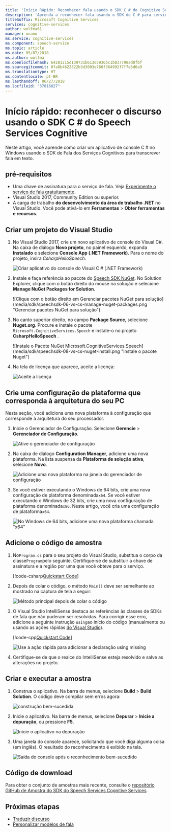 ```yaml
---
title: 'Início Rápido: Reconhecer fala usando o SDK C # do Cognitive Services Speech para Windows | Microsoft Docs'
description: 'Aprenda a reconhecer fala usando o SDK do C # para serviço de fala.'
titleSuffix: Microsoft Cognitive Services
services: cognitive-services
author: wolfma61
manager: onano
ms.service: cognitive-services
ms.component: speech-service
ms.topic: article
ms.date: 05/07/2018
ms.author: wolfma
ms.openlocfilehash: 64281215d139731b61365936bc1b837798ad8fbf
ms.sourcegitcommit: 0fa8b4622322b3d3003e760f364992f7f7e5d6a9
ms.translationtype: HT
ms.contentlocale: pt-BR
ms.lasthandoff: 06/27/2018
ms.locfileid: "37016827"
---
```

# <a name="quickstart-recognize-speech-using-the-cognitive-services-speech-c-sdk"></a>Início rápido: reconhecer o discurso usando o SDK C # do Speech Services Cognitive

Neste artigo, você aprende como criar um aplicativo de console C # no Windows usando o SDK de Fala dos Serviços Cognitivos para transcrever fala em texto.

## <a name="prerequisites"></a>pré-requisitos

* Uma chave de assinatura para o serviço de fala. Veja [Experimente o serviço de fala gratuitamente](get-started.md).
* Visual Studio 2017, Community Edition ou superior.
* A carga de trabalho **do desenvolvimento da área de trabalho .NET** no Visual Studio. Você pode ativá-lo em  **Ferramentas** \>  **Obter ferramentas e recursos**. 

## <a name="create-a-visual-studio-project"></a>Criar um projeto do Visual Studio

1. No Visual Studio 2017, crie um novo aplicativo de console do Visual C#. Na caixa de diálogo **Novo projeto**, no painel esquerdo, expanda **Instalado** e selecione **Console App (.NET Framework)**. Para o nome do projeto, insira *CsharpHelloSpeech*.

    ![Criar aplicativo do console do Visual C # (.NET Framework)](media/sdk/speechsdk-05-vs-cs-new-console-app.png "Criar aplicativo do console do Visual C#")

2. Instale e faça referência ao pacote do [Speech SDK NuGet](https://aka.ms/csspeech/nuget). No Solution Explorer, clique com o botão direito do mouse na solução e selecione **Manage NuGet Packages for Solution**.

    ![Clique com o botão direito em Gerenciar pacotes NuGet para solução] (media/sdk/speechsdk-06-vs-cs-manage-nuget-packages.png "Gerenciar pacotes NuGet para solução")

3. No canto superior direito, no campo **Package Source**, selecione **Nuget.org**. Procure e instale o pacote `Microsoft.CognitiveServices.Speech` e instale-o no projeto **CsharpHelloSpeech** .

    ![Instale o Pacote NuGet Microsoft.CognitiveServices.Speech] (media/sdk/speechsdk-08-vs-cs-nuget-install.png "Instale o pacote Nuget")

4. Na tela de licença que aparece, aceite a licença:

    ![Aceite a licença](media/sdk/speechsdk-09-vs-cs-nuget-license.png "Aceite a licença")

## <a name="create-a-platform-configuration-matching-your-pc-architecture"></a>Crie uma configuração de plataforma que corresponda à arquitetura do seu PC

Nesta seção, você adiciona uma nova plataforma à configuração que corresponde à arquitetura do seu processador.

1. Inicie o Gerenciador de Configuração. Selecione **Gerencie** > **Gerenciador de Configuração**.

    ![Ative o gerenciador de configuração](media/sdk/speechsdk-12-vs-cs-cfg-manager-click.png "Ative o gerenciador de configuração")

2. Na caixa de diálogo **Configuration Manager**, adicione uma nova plataforma. Na lista suspensa da **Plataforma de solução ativa**, selecione **Novo**.

    ![Adicione uma nova plataforma na janela do gerenciador de configuração](media/sdk/speechsdk-14-vs-cs-cfg-manager-new.png "Adicione uma nova plataforma na janela do gerenciador de configuração")

3. Se você estiver executando o Windows de 64 bits, crie uma nova configuração de plataforma denominada`x64`. Se você estiver executando o Windows de 32 bits, crie uma nova configuração de plataforma denominada`x86`. Neste artigo, você cria uma configuração de plataforma`x64`. 

    ![No Windows de 64 bits, adicione uma nova plataforma chamada "x64"](media/sdk/speechsdk-15-vs-cs-cfg-manager-add-x64.png "Adicione a plataforma x64")

## <a name="add-the-sample-code"></a>Adicione o código de amostra

1. No`Program.cs` para o seu projeto do Visual Studio, substitua o corpo da classe`Program`pelo seguinte. Certifique-se de substituir a chave de assinatura e a região por uma que você obteve para o serviço.

    [!code-csharp[Quickstart Code](~/samples-cognitive-services-speech-sdk/Windows/quickstart-csharp/Program.cs#code)]

2. Depois de colar o código, o método `Main()` deve ser semelhante ao mostrado na captura de tela a seguir:

    ![Método principal depois de colar o código ](media/sdk/speechsdk-17-vs-cs-paste-code.png "Final Main method")

3. O Visual Studio IntelliSense destaca as referências às classes de SDKs de fala que não puderam ser resolvidas. Para corrigir esse erro, adicione a seguinte instrução `using`ao início do código (manualmente ou usando as ações rápidas [do Visual Studio](https://docs.microsoft.com/visualstudio/ide/quick-actions)).

    [!code-cpp[Quickstart Code](~/samples-cognitive-services-speech-sdk/Windows/quickstart-csharp/Program.cs#usingstatement)]

    ![Use a ação rápida para adicionar a declaração using missing](media/sdk/speechsdk-18-vs-cs-add-using.png "Resolver problemas do IntelliSense")

4. Certifique-se de que o realce do IntelliSense esteja resolvido e salve as alterações no projeto.

## <a name="build-and-run-the-sample"></a>Criar e executar a amostra

1. Construa o aplicativo. Na barra de menus, selecione **Build** > **Build Solution**. O código deve compilar sem erros agora:

    ![construção bem-sucedida](media/sdk/speechsdk-20-vs-cs-build.png "construção bem-sucedida ")

2. Inicie o aplicativo. Na barra de menus, selecione **Depurar**  > **Inicie a depuração**, ou pressione **F5**. 

    ![Inicie o aplicativo na depuração](media/sdk/speechsdk-21-vs-cs-f5.png "Inicie o aplicativo na depuração")

3. Uma janela do console aparece, solicitando que você diga alguma coisa (em inglês).
O resultado do reconhecimento é exibido na tela.

    ![Saída do console após o reconhecimento bem-sucedido](media/sdk/speechsdk-22-cs-vs-console-output.png "Saída do console após o reconhecimento bem-sucedido")

## <a name="download-code"></a>Código de download

Para obter o conjunto de amostras mais recente, consulte o [repositório GitHub de Amostra do SDK do Speech Services Cognitive Services](https://aka.ms/csspeech/samples).

## <a name="next-steps"></a>Próximas etapas

- [Traduzir discurso](how-to-translate-speech.md)
- [Personalizar modelos de fala](how-to-customize-speech-models.md)
